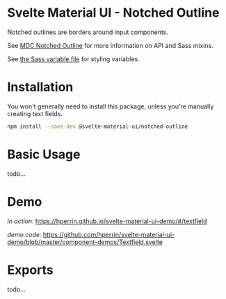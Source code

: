 # Svelte Material UI - Notched Outline

Notched outlines are borders around input components.

See [MDC Notched Outline](https://material.io/develop/web/components/input-controls/notched-outline/) for more information on API and Sass mixins.

See [the Sass variable file](https://github.com/material-components/material-components-web/blob/v3.1.1/packages/mdc-notched-outline/_variables.scss) for styling variables.

# Installation

You won't generally need to install this package, unless you're manually creating text fields.

```sh
npm install --save-dev @svelte-material-ui/notched-outline
```

# Basic Usage

todo...

# Demo

*in action:* https://hperrin.github.io/svelte-material-ui-demo/#/textfield

*demo code:* https://github.com/hperrin/svelte-material-ui-demo/blob/master/component-demos/Textfield.svelte

# Exports

todo...